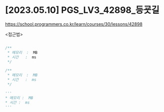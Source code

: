 #   [2023.05.10] PGS_LV3_42898_등굣길
https://school.programmers.co.kr/learn/courses/30/lessons/42898

<접근법>

```
```




```java
/**
 * 메모리  :  MB
 * 시간   :  ms
 */
```



```js
/**
 * 메모리  :  MB
 * 시간   :  ms
 */
```




```python
'''
* 메모리 :  MB
* 시간 :  ms
'''
```
